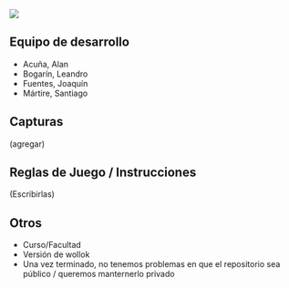 ![](2024s2-tp-grupal-juego-grupo-1-uwu/assets/MenuReadMe.png)

## Equipo de desarrollo

- Acuña, Alan
- Bogarín, Leandro
- Fuentes, Joaquín
- Mártire, Santiago

## Capturas

(agregar)

## Reglas de Juego / Instrucciones

(Escribirlas)


## Otros

- Curso/Facultad
- Versión de wollok
- Una vez terminado, no tenemos problemas en que el repositorio sea público / queremos manternerlo privado
